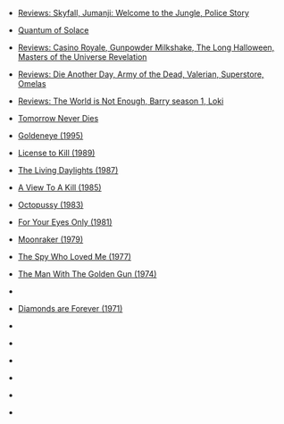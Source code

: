 
- [Reviews: Skyfall, Jumanji: Welcome to the Jungle, Police Story](/2021/08/reviews-skyfall-jumanji-welcome-to-the-jungle-police-story/)

- [Quantum of Solace](/2021/08/quantum-of-solace/)

- [Reviews: Casino Royale, Gunpowder Milkshake, The Long Halloween, Masters of the Universe Revelation](/2021/07/reviews-casino-royale-gunpowder-milkshake-the-long-halloween-masters-of-the-universe-revelation/)

- [Reviews: Die Another Day, Army of the Dead, Valerian, Superstore, Omelas](/2021/07/reviews-die-another-day-army-of-the-dead-valerian-superstore-omelas/)

- [Reviews: The World is Not Enough, Barry season 1, Loki](/2021/07/reviews-the-world-is-not-enough-barry-season-1-loki/)

- [Tomorrow Never Dies](/2021/07/tomorrow-never-dies/)

- [Goldeneye (1995)](/2021/07/goldeneye-1995/)

- [License to Kill (1989)](/2021/07/4e93006d466cb2f6a53325cba8e27b63/)

- [The Living Daylights (1987)](/2021/07/69d2374b0f0232065102954a54736506/)

- [A View To A Kill (1985)](/2021/06/7d38789afe70956e56d61914ed7d195a/)

- [Octopussy (1983)](/2021/06/1639118365d91bdbd1a41eb9b170a9a0/)

- [For Your Eyes Only (1981)](/2021/06/2641c1868d6ccb70715302ea340cae74/)

- [Moonraker (1979)](/2021/06/cbb6135fa20b48a488982eccc7df76ce/)

- [The Spy Who Loved Me (1977)](/2021/05/ea715fa4d23937c15e47022adf93e192/)

- [The Man With The Golden Gun (1974)](/2021/05/ba2999c2cc9d8803ad982d24e52035e6/)

- [](/2021/04/ced0a77eea2857ad31bd014fac3ded9a/)

- [Diamonds are Forever (1971)](/2021/04/8fd56682f77942eb0badef9444d465a4/)

- [](/2021/04/1a1ab3ad610478ba3b672b0a89c26333/)

- [](/2021/03/fb71576d1974213ea471b5cda8a20948/)

- [](/2021/03/c6152994fa5ddf4b9c3302bcddfdd699/)

- [](/2021/03/273eae12d668c24135d4db358511c9d4/)

- [](/2021/03/096b7c67797c165b01283d0c7cd6c016/)

- [](/2021/03/2b14f8356f57460da0a4790b27b44b8a/)

